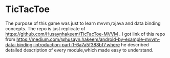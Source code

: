 # TicTacToe
The purpose of this game was just to learn mvvm,rxjava and data binding concepts. The repo is just replicate of https://github.com/Husaynhakeem/TicTacToe-MVVM . I got link of this repo from https://medium.com/@husayn.hakeem/android-by-example-mvvm-data-binding-introduction-part-1-6a7a5f388bf7,where he described detailed description of every module,which made easy to understand.
